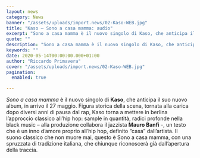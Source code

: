 ```yaml
---
layout: news
category: News
banner: "/assets/uploads/import.news/02-Kaso-WEB.jpg"
title: "Kaso – Sono a casa mamma: audio"
excerpt: "Sono a casa mamma è il nuovo singolo di Kaso, che anticipa il suo nuovo album, in arrivo il 27 maggio. Figura storica della scena, tornata alla carica dopo diversi anni di pausa dal rap, Kaso torna a mettere in berlina l’approccio classico all’hip hop: sample in quantità, radici profonde nella black music – alla [&hellip"
quote: ""
description: "Sono a casa mamma è il nuovo singolo di Kaso, che anticipa il suo nuovo album, in arrivo il 27 maggio. Figura storica della scena, tornata alla carica dopo diversi anni di pausa dal rap, Kaso torna a mettere in berlina l’approccio classico all’hip hop: sample in quantità, radici profonde nella black music – alla [&hellip"
keywords: ""
date: 2020-05-14T00:00:00.000+01:00
author: "Riccardo Primavera"
cover: "/assets/uploads/import.news/02-Kaso-WEB.jpg"
pagination:
  enabled: true

---
```


_Sono a casa mamma_ è il nuovo singolo di **Kaso**, che anticipa il suo nuovo album, in arrivo il 27 maggio. Figura storica della scena, tornata alla carica dopo diversi anni di pausa dal rap, Kaso torna a mettere in berlina l’approccio classico all’hip hop: sample in quantità, radici profonde nella black music – alla produzione collabora il jazzista **Mauro Banfi** \-, un testo che è un inno d’amore proprio all’hip hop, definito “casa” dall’artista. Il suono classico che non muore mai, questo è Sono a casa mamma, con una spruzzata di tradizione italiana, che chiunque riconoscerà già dall’apertura della traccia.